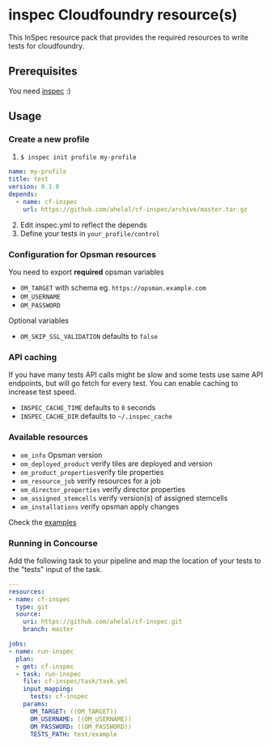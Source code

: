 # inspec Cloudfoundry resource(s)

This InSpec resource pack that provides the required resources to write tests for cloudfoundry.

## Prerequisites

You need [inspec](https://www.inspec.io/downloads/) :)

## Usage
### Create a new profile

1. `$ inspec init profile my-profile`

```yaml
name: my-profile
title: test
version: 0.1.0
depends:
  - name: cf-inspec
    url: https://github.com/ahelal/cf-inspec/archive/master.tar.gz
```

2. Edit inspec.yml to reflect the depends
3. Define your tests in `your_profile/control`

### Configuration for Opsman resources

You need to export **required** opsman variables
* `OM_TARGET` with schema eg. `https://opsman.example.com`
* `OM_USERNAME`
* `OM_PASSWORD`

Optional variables
* `OM_SKIP_SSL_VALIDATION` defaults to `false`

### API caching

If you have many tests API calls might be slow and some tests use same API endpoints, but will go fetch for every test. You can enable caching to increase test speed.
* `INSPEC_CACHE_TIME` defaults to `0` seconds
* `INSPEC_CACHE_DIR` defaults to `~/.inspec_cache`

### Available resources

* `om_info` Opsman version
* `om_deployed_product` verify tiles are deployed and version
* `om_product_properties`verify tile properties
* `om_resource_job` verify resources for a job
* `om_director_properties` verify director properties
* `om_assigned_stemcells` verify version(s) of assigned stemcells
* `om_installations` verify opsman apply changes

Check the [examples](test/example/controls)

### Running in Concourse

Add the following task to your pipeline and map the location of your tests to the "tests" input of the task.

```yaml
---
resources:
- name: cf-inspec
  type: git
  source:
    uri: https://github.com/ahelal/cf-inspec.git
    branch: master

jobs:
- name: run-inspec
  plan:
  - get: cf-inspec
  - task: run-inspec
    file: cf-inspec/task/task.yml
    input_mapping:
      tests: cf-inspec
    params:
      OM_TARGET: ((OM_TARGET))
      OM_USERNAME: ((OM_USERNAME))
      OM_PASSWORD: ((OM_PASSWORD))
      TESTS_PATH: test/example
```
